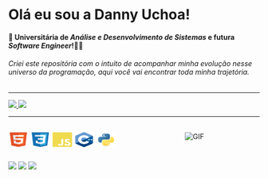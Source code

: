 # Olá eu sou a Danny Uchoa! 
#### :small_blue_diamond: Universitária de *Análise e Desenvolvimento de Sistemas* e futura *Software Engineer*!:woman_technologist:
###### Criei este repositória com o intuito de acompanhar minha evolução nesse universo da programação, aqui você vai encontrar toda minha trajetória.

---

<div>
  <a href="https://github.com/YaraDanieleUchoa/github-readme-stats">
    <img height=180 src="https://github-readme-stats.vercel.app/api?username=YaraDanieleUchoa&show_icons=true&theme=vue-dark" />
    <img height=180 src="https://github-readme-stats.vercel.app/api/top-langs?username=YaraDanieleUchoa&layout=compact&langs_count=8&theme=vue-dark&card_width=320" />
  </a>
</div>

---

<div style="display: inline_block"><br>
  <img align="center" alt="HTML" height="30" width="40" src="https://raw.githubusercontent.com/devicons/devicon/master/icons/html5/html5-original.svg">
  <img align="center" alt="CSS" height="30" width="40" src="https://raw.githubusercontent.com/devicons/devicon/master/icons/css3/css3-original.svg">
  <img align="center" alt="Js" height="30" width="40" src="https://raw.githubusercontent.com/devicons/devicon/master/icons/javascript/javascript-plain.svg">
  <img align="center" alt="C++" height="30" width="40" src="https://raw.githubusercontent.com/devicons/devicon/master/icons/cplusplus/cplusplus-original.svg">
  <img align="center" alt="Python" height="30" width="40" src="https://raw.githubusercontent.com/devicons/devicon/master/icons/python/python-original.svg">
  <img align="right" alt="GIF" height="150" width="150" src="https://cdn.discordapp.com/attachments/468911384323817474/1142260467495075840/giphy.gif">
</div>


##

<div> 
    <a href="https://www.linkedin.com/in/yara-daniele-uchoa" target="_blank"><img src="https://img.shields.io/badge/-LinkedIn-%230077B5?style=for-the-badge&logo=linkedin&logoColor=white" target="_blank"></a>
  <a href = "mailto:yaradanieleuchoa@gmail.com"><img src="https://img.shields.io/badge/-Gmail-%23333?style=for-the-badge&logo=gmail&logoColor=white" target="_blank"></a>
  <a href="https://www.instagram.com/danny_uchoa/" target="_blank"><img src="https://img.shields.io/badge/-Instagram-%23E4405F?style=for-the-badge&logo=instagram&logoColor=white" target="_blank"></a>  

 
  
</div>


